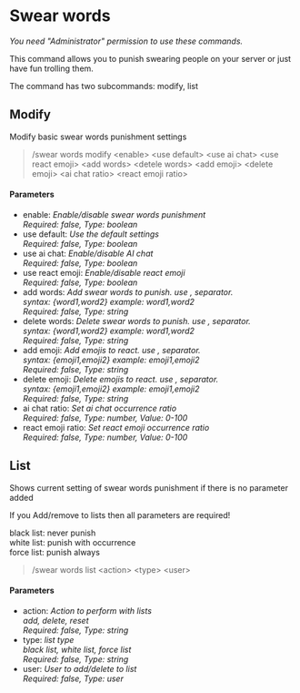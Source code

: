 # Swear words

*You need "Administrator" permission to use these commands.*

This command allows you to punish swearing people on your server or just have fun trolling them.

The command has two subcommands: modify, list

## Modify

Modify basic swear words punishment settings

>/swear words modify \<enable> \<use default> \<use ai chat> \<use react emoji> \<add words> \<detele words> \<add emoji> \<delete emoji> \<ai chat ratio> \<react emoji ratio>

#### Parameters

- enable: *Enable/disable swear words punishment<br>Required: false, Type: boolean*
- use default: *Use the default settings<br>Required: false, Type: boolean*
- use ai chat: *Enable/disable AI chat<br>Required: false, Type: boolean*
- use react emoji: *Enable/disable react emoji<br>Required: false, Type: boolean*
- add words: *Add swear words to punish. use , separator.<br>syntax: {word1,word2} example: word1,word2<br>Required: false, Type: string*
- delete words: *Delete swear words to punish. use , separator.<br>syntax: {word1,word2} example: word1,word2<br>Required: false, Type: string*
- add emoji: *Add emojis to react. use , separator.<br>syntax: {emoji1,emoji2} example: emoji1,emoji2<br>Required: false, Type: string*
- delete emoji: *Delete emojis to react. use , separator.<br>syntax: {emoji1,emoji2} example: emoji1,emoji2<br>Required: false, Type: string*
- ai chat ratio: *Set ai chat occurrence ratio<br>Required: false, Type: number, Value: 0-100*
- react emoji ratio: *Set react emoji occurrence ratio<br>Required: false, Type: number, Value: 0-100*

## List

Shows current setting of swear words punishment if there is no parameter added

If you Add/remove to lists then all parameters are required!

black list: never punish
<br>white list: punish with occurrence
<br>force list: punish always

>/swear words list \<action> \<type> \<user>

#### Parameters

- action: *Action to perform with lists<br>add, delete, reset<br>Required: false, Type: string*
- type: *list type<br>black list, white list, force list<br>Required: false, Type: string*
- user: *User to add/delete to list<br>Required: false, Type: user*